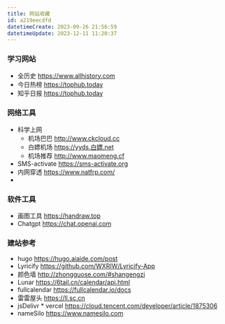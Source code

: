 ```yaml
---
title: 网站收藏
id: a219eecdfd
datetimeCreate: 2023-09-26 21:56:59
datetimeUpdate: 2023-12-11 11:20:37
---
```

### 学习网站
- 全历史 https://www.allhistory.com
- 今日热榜 https://tophub.today
- 知乎日报 https://tophub.today
### 网络工具
- 科学上网
	- 机场巴巴 http://www.ckcloud.cc
	- 白嫖机场 https://yyds.白嫖.net
	- 机场推荐 http://www.maomeng.cf 
- SMS-activate https://sms-activate.org
- 内网穿透 https://www.natfrp.com/
- 
### 软件工具
- 画图工具 https://handraw.top
- Chatgpt https://chat.openai.com


### 建站参考

- hugo https://hugo.aiaide.com/post
- Lyricify https://github.com/WXRIW/Lyricify-App
- 颜色墙 http://zhongguose.com/#shangengzi
- Lunar https://6tail.cn/calendar/api.html
- fullcalendar https://fullcalendar.io/docs
- 雷雷屋头 https://ll.sc.cn
- jsDelivr * vercel https://cloud.tencent.com/developer/article/1875306
- nameSilo https://www.namesilo.com